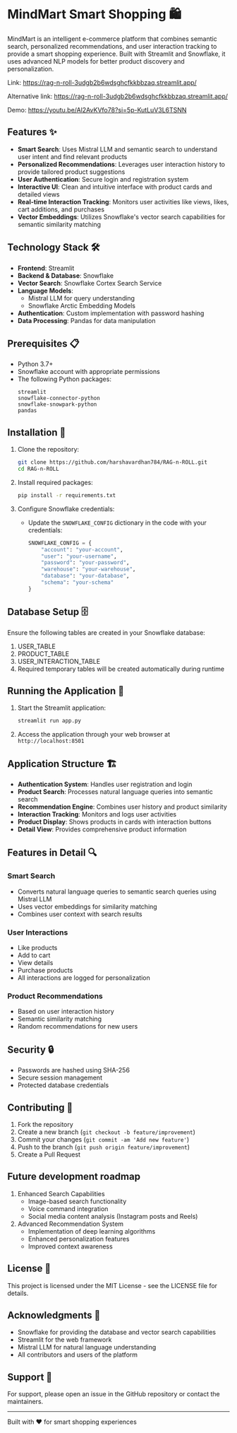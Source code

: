 # MindMart Smart Shopping 🛍️

MindMart is an intelligent e-commerce platform that combines semantic search, personalized recommendations, and user interaction tracking to provide a smart shopping experience. Built with Streamlit and Snowflake, it uses advanced NLP models for better product discovery and personalization.

Link: https://rag-n-roll-3udgb2b6wdsghcfkkbbzaq.streamlit.app/


Alternative link: https://rag-n-roll-3udgb2b6wdsghcfkkbbzaq.streamlit.app/ 


Demo: https://youtu.be/Al2AvKVfo78?si=5p-KutLuV3L6TSNN
## Features ✨

- **Smart Search**: Uses Mistral LLM and semantic search to understand user intent and find relevant products
- **Personalized Recommendations**: Leverages user interaction history to provide tailored product suggestions
- **User Authentication**: Secure login and registration system
- **Interactive UI**: Clean and intuitive interface with product cards and detailed views
- **Real-time Interaction Tracking**: Monitors user activities like views, likes, cart additions, and purchases
- **Vector Embeddings**: Utilizes Snowflake's vector search capabilities for semantic similarity matching

## Technology Stack 🛠️

- **Frontend**: Streamlit
- **Backend & Database**: Snowflake
- **Vector Search**: Snowflake Cortex Search Service
- **Language Models**: 
  - Mistral LLM for query understanding
  - Snowflake Arctic Embedding Models
- **Authentication**: Custom implementation with password hashing
- **Data Processing**: Pandas for data manipulation

## Prerequisites 📋

- Python 3.7+
- Snowflake account with appropriate permissions
- The following Python packages:
  ```
  streamlit
  snowflake-connector-python
  snowflake-snowpark-python
  pandas
  ```

## Installation 🔧

1. Clone the repository:
   ```bash
   git clone https://github.com/harshavardhan784/RAG-n-ROLL.git
   cd RAG-n-ROLL
   ```

2. Install required packages:
   ```bash
   pip install -r requirements.txt
   ```

3. Configure Snowflake credentials:
   - Update the `SNOWFLAKE_CONFIG` dictionary in the code with your credentials:
     ```python
     SNOWFLAKE_CONFIG = {
         "account": "your-account",
         "user": "your-username",
         "password": "your-password",
         "warehouse": "your-warehouse",
         "database": "your-database",
         "schema": "your-schema"
     }
     ```

## Database Setup 🗄️

Ensure the following tables are created in your Snowflake database:

1. USER_TABLE
2. PRODUCT_TABLE
3. USER_INTERACTION_TABLE
4. Required temporary tables will be created automatically during runtime

## Running the Application 🚀

1. Start the Streamlit application:
   ```bash
   streamlit run app.py
   ```

2. Access the application through your web browser at `http://localhost:8501`

## Application Structure 🏗️

- **Authentication System**: Handles user registration and login
- **Product Search**: Processes natural language queries into semantic search
- **Recommendation Engine**: Combines user history and product similarity
- **Interaction Tracking**: Monitors and logs user activities
- **Product Display**: Shows products in cards with interaction buttons
- **Detail View**: Provides comprehensive product information

## Features in Detail 🔍

### Smart Search
- Converts natural language queries to semantic search queries using Mistral LLM
- Uses vector embeddings for similarity matching
- Combines user context with search results

### User Interactions
- Like products
- Add to cart
- View details
- Purchase products
- All interactions are logged for personalization

### Product Recommendations
- Based on user interaction history
- Semantic similarity matching
- Random recommendations for new users

## Security 🔒

- Passwords are hashed using SHA-256
- Secure session management
- Protected database credentials

## Contributing 🤝

1. Fork the repository
2. Create a new branch (`git checkout -b feature/improvement`)
3. Commit your changes (`git commit -am 'Add new feature'`)
4. Push to the branch (`git push origin feature/improvement`)
5. Create a Pull Request


## Future development roadmap
1. Enhanced Search Capabilities
   - Image-based search functionality
   - Voice command integration
   - Social media content analysis (Instagram posts and Reels)
2. Advanced Recommendation System
   - Implementation of deep learning algorithms
   - Enhanced personalization features
   - Improved context awareness

## License 📄

This project is licensed under the MIT License - see the LICENSE file for details.


## Acknowledgments 🙏

- Snowflake for providing the database and vector search capabilities
- Streamlit for the web framework
- Mistral LLM for natural language understanding
- All contributors and users of the platform

## Support 💬

For support, please open an issue in the GitHub repository or contact the maintainers.

---

Built with ❤️ for smart shopping experiences
